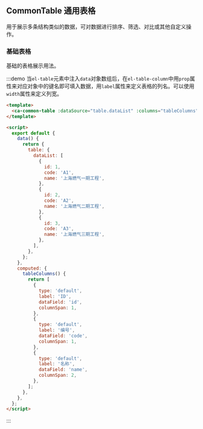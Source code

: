 ## CommonTable 通用表格

用于展示多条结构类似的数据，可对数据进行排序、筛选、对比或其他自定义操作。

### 基础表格

基础的表格展示用法。

:::demo 当`el-table`元素中注入`data`对象数组后，在`el-table-column`中用`prop`属性来对应对象中的键名即可填入数据，用`label`属性来定义表格的列名。可以使用`width`属性来定义列宽。

```html
<template>
  <ca-common-table :dataSource="table.dataList" :columns="tableColumns" />
</template>

<script>
  export default {
    data() {
      return {
        table: {
          dataList: [
            {
              id: 1,
              code: 'A1',
              name: '上海燃气一期工程',
            },
            {
              id: 2,
              code: 'A2',
              name: '上海燃气二期工程',
            },
            {
              id: 3,
              code: 'A3',
              name: '上海燃气三期工程',
            },
          ],
        },
      };
    },
    computed: {
      tableColumns() {
        return [
          {
            type: 'default',
            label: 'ID',
            dataField: 'id',
            columnSpan: 1,
          },
          {
            type: 'default',
            label: '编号',
            dataField: 'code',
            columnSpan: 1,
          },
          {
            type: 'default',
            label: '名称',
            dataField: 'name',
            columnSpan: 2,
          },
        ];
      },
    },
  };
</script>
```

:::
